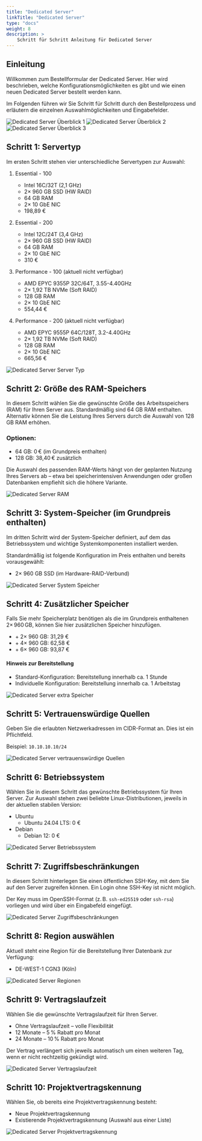 ```yaml
---
title: "Dedicated Server"
linkTitle: "Dedicated Server"
type: "docs"
weight: 8
description: >
    Schritt für Schritt Anleitung für Dedicated Server
---
```


## Einleitung

Willkommen zum Bestellformular der Dedicated Server. Hier wird beschrieben, welche Konfigurationsmöglichkeiten es gibt und wie einen neuen Dedicated Server bestellt werden kann.

Im Folgenden führen wir Sie Schritt für Schritt durch den Bestellprozess und erläutern die einzelnen Auswahlmöglichkeiten und Eingabefelder.

![Dedicated Server Überblick 1](../img/dedicated-server-overview1.png)
![Dedicated Server Überblick 2](../img/dedicated-server-overview2.png)
![Dedicated Server Überblick 3](../img/dedicated-server-overview3.png)

## Schritt 1: Servertyp

Im ersten Schritt stehen vier unterschiedliche Servertypen zur Auswahl:

1. Essential - 100
   - Intel 16C/32T (2,1 GHz)
   - 2× 960 GB SSD (HW RAID)
   - 64 GB RAM
   - 2× 10 GbE NIC
   - 198,89 €

2. Essential - 200
   - Intel 12C/24T (3,4 GHz)
   - 2× 960 GB SSD (HW RAID)
   - 64 GB RAM
   - 2× 10 GbE NIC
   - 310 €

3. Performance - 100 (aktuell nicht verfügbar)
   - AMD EPYC 9355P 32C/64T, 3.55-4.40GHz
   - 2× 1,92 TB NVMe (Soft RAID)
   - 128 GB RAM
   - 2× 10 GbE NIC
   - 554,44 €

4. Performance - 200 (aktuell nicht verfügbar)
   - AMD EPYC 9555P 64C/128T, 3.2-4.40GHz
   - 2× 1,92 TB NVMe (Soft RAID)
   - 128 GB RAM
   - 2× 10 GbE NIC
   - 665,56 €

![Dedicated Server Server Typ](../img/dedicated-server-servertype.png)

## Schritt 2: Größe des RAM-Speichers

In diesem Schritt wählen Sie die gewünschte Größe des Arbeitsspeichers (RAM) für Ihren Server aus.
Standardmäßig sind 64 GB RAM enthalten. Alternativ können Sie die Leistung Ihres Servers durch die Auswahl von 128 GB RAM erhöhen.

### Optionen:

- 64 GB: 0 € (im Grundpreis enthalten)
- 128 GB: 38,40 € zusätzlich

Die Auswahl des passenden RAM-Werts hängt von der geplanten Nutzung Ihres Servers ab – etwa bei speicherintensiven Anwendungen oder großen Datenbanken empfiehlt sich die höhere Variante.

![Dedicated Server RAM](../img/dedicated-server-ram.png)

## Schritt 3: System-Speicher (im Grundpreis enthalten)

Im dritten Schritt wird der System-Speicher definiert, auf dem das Betriebssystem und wichtige Systemkomponenten installiert werden.

Standardmäßig ist folgende Konfiguration im Preis enthalten und bereits vorausgewählt:

- 2× 960 GB SSD (im Hardware-RAID-Verbund)

![Dedicated Server System Speicher](../img/dedicated-server-storage.png)

## Schritt 4: Zusätzlicher Speicher

Falls Sie mehr Speicherplatz benötigen als die im Grundpreis enthaltenen 2× 960 GB, können Sie hier zusätzlichen Speicher hinzufügen.

- \+ 2× 960 GB: 31,29 €
- \+ 4× 960 GB: 62,58 €
- \+ 6× 960 GB: 93,87 €

#### Hinweis zur Bereitstellung

- Standard-Konfiguration: Bereitstellung innerhalb ca. 1 Stunde
- Individuelle Konfiguration: Bereitstellung innerhalb ca. 1 Arbeitstag

![Dedicated Server extra Speicher](../img/dedicated-server-extra-storage.png)

## Schritt 5: Vertrauenswürdige Quellen

Geben Sie die erlaubten Netzwerkadressen im CIDR-Format an.
Dies ist ein Pflichtfeld.

Beispiel:
`10.10.10.10/24`

![Dedicated Server vertrauenswürdige Quellen](../img/dedicated-server-sources.png)

## Schritt 6: Betriebssystem

Wählen Sie in diesem Schritt das gewünschte Betriebssystem für Ihren Server.
Zur Auswahl stehen zwei beliebte Linux-Distributionen, jeweils in der aktuellen stabilen Version:

- Ubuntu
  - Ubuntu 24.04 LTS: 0 €
- Debian
  - Debian 12: 0 €

![Dedicated Server Betriebssystem](../img/dedicated-server-os.png)

## Schritt 7: Zugriffsbeschränkungen

In diesem Schritt hinterlegen Sie einen öffentlichen SSH-Key, mit dem Sie auf den Server zugreifen können.
Ein Login ohne SSH-Key ist nicht möglich.

Der Key muss im OpenSSH-Format (z. B. `ssh-ed25519` oder `ssh-rsa`) vorliegen und wird über ein Eingabefeld eingefügt.

![Dedicated Server Zugriffsbeschränkungen](../img/dedicated-server-ssh.png)

## Schritt 8: Region auswählen

Aktuell steht eine Region für die Bereitstellung Ihrer Datenbank zur Verfügung:

- DE-WEST-1 CGN3 (Köln)

![Dedicated Server Regionen](../img/dedicated-server-region.png)

## Schritt 9: Vertragslaufzeit

Wählen Sie die gewünschte Vertragslaufzeit für Ihren Server.

- Ohne Vertragslaufzeit – volle Flexibilität
- 12 Monate – 5 % Rabatt pro Monat
- 24 Monate – 10 % Rabatt pro Monat

Der Vertrag verlängert sich jeweils automatisch um einen weiteren Tag, wenn er nicht rechtzeitig gekündigt wird.

![Dedicated Server Vertragslaufzeit](../img/dedicated-server-contract-runtime.png)

## Schritt 10: Projektvertragskennung

Wählen Sie, ob bereits eine Projektvertragskennung besteht:

- Neue Projektvertragskennung
- Existierende Projektvertragskennung (Auswahl aus einer Liste)

![Dedicated Server Projektvertragskennung](../img/dedicated-server-existing-project.png)
